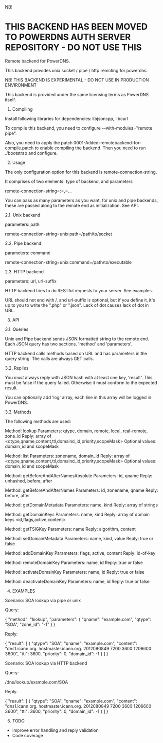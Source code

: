 NB!

THIS BACKEND HAS BEEN MOVED TO POWERDNS AUTH SERVER REPOSITORY - DO NOT USE THIS 
================================================================================


Remote backend for PowerDNS.

This backend provides unix socket / pipe / http remoting for powerdns.

NB! THIS BACKEND IS EXPERIMENTAL - DO NOT USE IN PRODUCTION ENVIRONMENT

This backend is provided under the same licensing terms as PowerDNS itself. 

1. Compiling

Install following libraries for dependencies: libjsoncpp, libcurl 

To compile this backend, you need to configure --with-modules="remote pipe". 

Also, you need to apply the patch 0001-Added-remotebackend-for-compile.patch
to enable compiling the backend. Then you need to run ./bootstrap and
configure.

2. Usage

The only configuration option for this backend is remote-connection-string.

It comprises of two elements: type of backend, and parameters

remote-connection-string=<type>:<param>=<value>,<param>=<value>...

You can pass as many parameters as you want, for unix and pipe backends, these
are passed along to the remote end as initialization. See API.

2.1. Unix backend

parameters: path 

remote-connection-string=unix:path=/path/to/socket

2.2. Pipe backend

parameters: command

remote-connection-string=unix:command=/path/to/executable

2.3. HTTP backend

parameters: url, url-suffix

HTTP backend tries to do RESTful requests to your server. See examples.

URL should not end with /, and url-suffix is optional, but if you define it, it's
up to you to write the ".php" or ".json". Lack of dot causes lack of dot in
URL. 

3. API

3.1. Queries

Unix and Pipe backend sends JSON formatted string to the remote end. Each 
JSON query has two sections, 'method' and 'parameters'. 

HTTP backend calls methods based on URL and has parameters in the query string.
The calls are always GET calls.

3.2. Replies

You *must* always reply with JSON hash with at least one key, 'result'. This 
must be false if the query failed. Otherwise it must conform to the expected
result.

You can optionally add 'log' array, each line in this array will be logged in
PowerDNS.

3.3. Methods

The following methods are used:

Method: lookup
Parameters: qtype, domain, remote, local, real-remote, zone_id
Reply: array of <qtype,qname,content,ttl,domaind_id,priority,scopeMask>
Optional values: domain_id and scopeMask

Method: list
Parameters: zonename, domain_id
Reply: array of <qtype,qname,content,ttl,domaind_id,priority,scopeMask>
Optional values: domain_id and scopeMask

Method: getBeforeAndAfterNamesAbsolute
Parameters: id, qname
Reply: unhashed, before, after

Method: getBeforeAndAfterNames
Parameters: id, zonename, qname
Reply: before, after

Method: getDomainMetadata
Parameters: name, kind
Reply: array of strings

Method: getDomainKeys
Parameters: name, kind
Reply: array of domain keys <id,flags,active,content>

Method: getTSIGKey
Parameters: name
Reply: algorithm, content

Method: setDomainMetadata
Parameters: name, kind, value
Reply: true or false

Method: addDomainKey
Parameters: flags, active, content
Reply: id-of-key

Method: remoteDomainKey
Parameters: name, id
Reply: true or false

Method: activateDomainKey
Parameters: name, id
Reply: true or false

Method: deactivateDomainKey
Parameters: name, id
Reply: true or false

4. EXAMPLES

Scenario: SOA lookup via pipe or unix

Query: 

{ 
  "method": "lookup",
  "parameters": {
     "qname": "example.com", 
     "qtype": "SOA",
     "zone_id": "-1"
  }
}

Reply:

{
  "result": 
   [ 
     { "qtype": "SOA",
       "qname": "example.com", 
       "content": "dns1.icann.org. hostmaster.icann.org. 2012080849 7200 3600 1209600 3600",
       "ttl": 3600,
       "priority": 0,
       "domain_id": -1
     }
   ]
}


Scenario: SOA lookup via HTTP backend

Query:

/dns/lookup/example.com/SOA

Reply:

{
  "result":
   [
     { "qtype": "SOA",
       "qname": "example.com",
       "content": "dns1.icann.org. hostmaster.icann.org. 2012080849 7200 3600 1209600 3600",
       "ttl": 3600,
       "priority": 0,
       "domain_id": -1
     }
   ]
}

5. TODO

 - Improve error handling and reply validation
 - Code coverage


